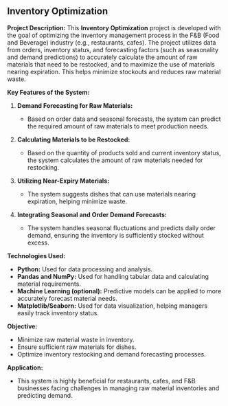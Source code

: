 ## **Inventory Optimization**

**Project Description:**
This **Inventory Optimization** project is developed with the goal of optimizing the inventory management process in the F\&B (Food and Beverage) industry (e.g., restaurants, cafes). The project utilizes data from orders, inventory status, and forecasting factors (such as seasonality and demand predictions) to accurately calculate the amount of raw materials that need to be restocked, and to maximize the use of materials nearing expiration. This helps minimize stockouts and reduces raw material waste.

**Key Features of the System:**

1. **Demand Forecasting for Raw Materials:**

   * Based on order data and seasonal forecasts, the system can predict the required amount of raw materials to meet production needs.

2. **Calculating Materials to be Restocked:**

   * Based on the quantity of products sold and current inventory status, the system calculates the amount of raw materials needed for restocking.

3. **Utilizing Near-Expiry Materials:**

   * The system suggests dishes that can use materials nearing expiration, helping minimize waste.

4. **Integrating Seasonal and Order Demand Forecasts:**

   * The system handles seasonal fluctuations and predicts daily order demand, ensuring the inventory is sufficiently stocked without excess.

**Technologies Used:**

* **Python:** Used for data processing and analysis.
* **Pandas and NumPy:** Used for handling tabular data and calculating material requirements.
* **Machine Learning (optional):** Predictive models can be applied to more accurately forecast material needs.
* **Matplotlib/Seaborn:** Used for data visualization, helping managers easily track inventory status.

**Objective:**

* Minimize raw material waste in inventory.
* Ensure sufficient raw materials for dishes.
* Optimize inventory restocking and demand forecasting processes.

**Application:**

* This system is highly beneficial for restaurants, cafes, and F\&B businesses facing challenges in managing raw material inventories and predicting demand.

